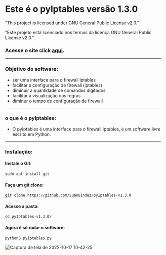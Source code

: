 # Este é o pyIptables versão 1.3.0


"This project is licensed under GNU General Public License v2.0."

"Este projeto está licenciado nos termos da licença GNU General Public License v2.0."

### Acesse o site click __[aqui](https://juanbindez.github.io/site.pyIptables/index.html)__.

----------
### Objetivo do software:

- ser uma interface para o firewall iptables
- facilitar a configuração de firewall (iptables)
- diminuir a quantidade de comandos digitados
- facilitar a visualização das regras
- diminur o tempo de configuração de firewall
----------
### o que é o pyIptables:

- O pyIptables é uma interface para o firewall Iptables, é um software livre escrito em Python.
----------
### Instalação:

#### Instale o Git:

    sudo apt install git

#### Faça um git clone:

    git clone https://github.com/JuanBindez/pyIptables-v1.3.0
    
#### Acesse a pasta:

    cd pyIptables-v1.3.0/
    
#### Agora é só rodar o software:

    python3 pyiptables.py
    
![Captura de tela de 2022-10-17 10-42-25](https://user-images.githubusercontent.com/79322362/196192808-baa45eaa-02be-4e85-b2f1-d39de4065934.png)
